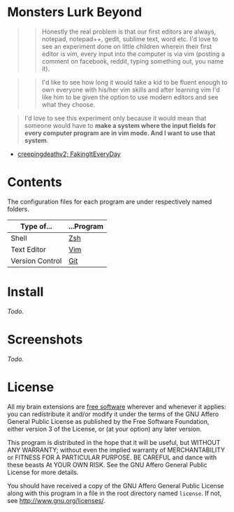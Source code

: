 # Monsters Lurk Beyond

>> Honestly the real problem is that our first editors are always, notepad,
>> notepad++, gedit, sublime text, word etc. I'd love to see an experiment done
>> on little children wherein their first editor is vim, every input into the
>> computer is via vim (posting a comment on facebook, reddit, typing something
>> out, you name it).
 
>> I'd like to see how long it would take a kid to be fluent enough to own
>> everyone with his/her vim skills and after learning vim I'd like him to be
>> given the option to use modern editors and see what they choose.

> I'd love to see this experiment only because it would mean that someone
> would have to **make a system where the input fields for every computer
> program are in vim mode. And I want to use that system**.

- [creepingdeathv2; FakingItEveryDay][quote]

[quote]: https://www.reddit.com/r/vim/comments/2ww6fv/this_is_your_brain_on_vim/couym1j

# Contents

The configuration files for each program are under respectively named folders.

Type of...      | ...Program
----------      | ----------
Shell           | [Zsh]
Text Editor     | [Vim]
Version Control | [Git]

[Git]: http://git-scm.com/
[Vim]: http://www.vim.org/
[Zsh]: http://www.zsh.org/

# Install

*Todo.*

# Screenshots

*Todo.*

# License

All my brain extensions are [free software] wherever and whenever it applies:
you can redistribute it and/or modify it under the terms of the GNU Affero
General Public License as published by the Free Software Foundation, either
version 3 of the License, or (at your option) any later version.

This program is distributed in the hope that it will be useful, but WITHOUT ANY
WARRANTY; without even the implied warranty of MERCHANTABILITY or FITNESS FOR A
PARTICULAR PURPOSE. BE CAREFUL and dance with these beasts At YOUR OWN RISK.
See the GNU Affero General Public License for more details.

You should have received a copy of the GNU Affero General Public License along
with this program in a file in the root directory named `license`. If not, see
<http://www.gnu.org/licenses/>.

[free software]: https://www.gnu.org/philosophy/free-sw.html
